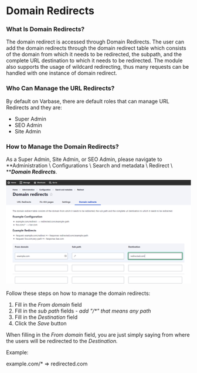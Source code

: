# Domain Redirects

### What Is Domain Redirects?

The domain redirect is accessed through Domain Redirects. The user can add the domain redirects through the domain redirect table which consists of the domain from which it needs to be redirected, the subpath, and the complete URL destination to which it needs to be redirected. The module also supports the usage of wildcard redirecting, thus many requests can be handled with one instance of domain redirect.

### Who Can Manage the URL Redirects?

By default on Varbase, there are default roles that can manage URL Redirects and they are:

* Super Admin
* SEO Admin
* Site Admin

### How to Manage the Domain Redirects?

As a Super Admin, Site Admin, or SEO Admin, please navigate to **Administration \ Configurations \ Search and metadata \ Redirect \ **_**Domain Redirects**_.

![Managing URL redirects](<../../.gitbook/assets/image (51) (1).png>)

Follow these steps on how to manage the domain redirects:

1. Fill in the _From domain_ field
2. Fill in the _sub path_ fields - _add "/\*" that means any path_
3. Fill in the _Destination_ field
4. Click the _Save_ button

When filling in the _From domain_ field, you are just simply saying from where the users will be redirected to the _Destination._

Example:&#x20;

example.com/\* => redirected.com
